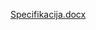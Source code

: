 [Specifikacija.docx](https://github.com/RadovanPrijic/Ruby-Metaprogramming-Homework/files/12646584/Specifikacija.docx)
